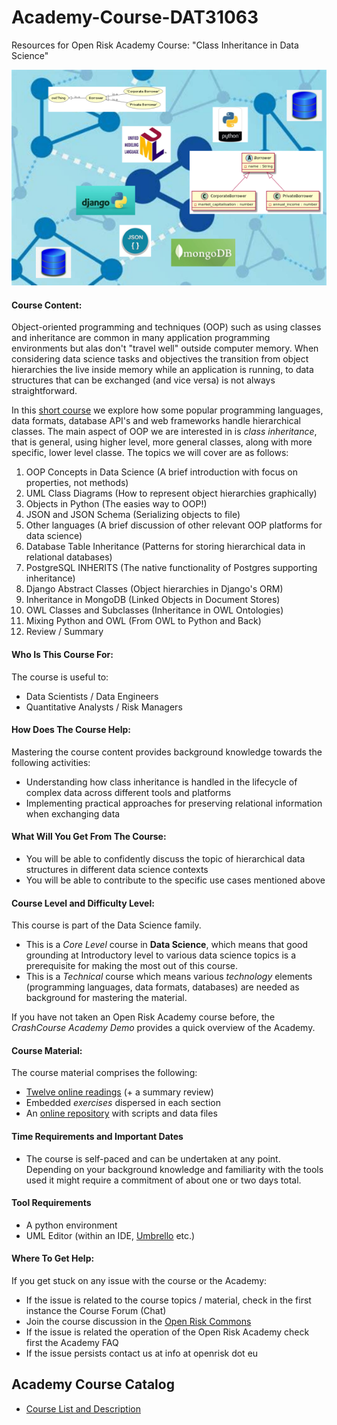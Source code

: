 # Academy-Course-DAT31063
Resources for Open Risk Academy Course: "Class Inheritance in Data Science"

![Data Landscape](./data-landscape.png)

#### Course Content:

Object-oriented programming and techniques (OOP) such as using classes and inheritance are common in many application programming environments but alas don't "travel well" outside computer memory. When considering data science tasks and objectives the transition from object hierarchies the live inside memory while an application is running, to data structures that can be exchanged (and vice versa) is not always straightforward. 

In this [short course](https://www.openriskacademy.com/mod/book/view.php?id=720) we explore how some popular programming languages, data formats, database API's and web frameworks handle hierarchical classes. The main aspect of OOP we are interested in is _class inheritance_, that is general, using higher level, more general classes, along with more specific, lower level classe. The topics we will cover are as follows:

1. OOP Concepts in Data Science (A brief introduction with focus on properties, not methods)
2. UML Class Diagrams (How to represent object hierarchies graphically)
3. Objects in Python (The easies way to OOP!)
4. JSON and JSON Schema  (Serializing objects to file)
5. Other languages  (A brief discussion of other relevant OOP platforms for data science)
6. Database Table Inheritance (Patterns for storing hierarchical data in relational databases) 
7. PostgreSQL INHERITS (The native functionality of Postgres supporting inheritance)
8. Django Abstract Classes  (Object hierarchies in Django's ORM)
9. Inheritance in MongoDB  (Linked Objects in Document Stores)
10. OWL Classes and Subclasses (Inheritance in OWL Ontologies)
11. Mixing Python and OWL (From OWL to Python and Back)
12. Review / Summary


#### Who Is This Course For:

The course is useful to:
- Data Scientists / Data Engineers
- Quantitative Analysts / Risk Managers 

#### How Does The Course Help:

Mastering the course content provides background knowledge towards the following activities:

- Understanding how class inheritance is handled in the lifecycle of complex data across different tools and platforms
- Implementing practical approaches for preserving relational information when exchanging data

#### What Will You Get From The Course:

- You will be able to confidently discuss the topic of hierarchical data structures in different data science contexts
- You will be able to contribute to the specific use cases mentioned above

#### Course Level and Difficulty Level:

This course is part of the Data Science family.

- This is a *Core Level* course in **Data Science**, which means that good grounding at Introductory level to various data science topics is a prerequisite for making the most out of this course.
- This is a *Technical* course which means various *technology* elements (programming languages, data formats, databases) are needed as background for mastering the material.

If you have not taken an Open Risk Academy course before, the _CrashCourse Academy Demo_ provides a quick overview of the Academy.

#### Course Material:

The course material comprises the following:

- [Twelve online readings](https://www.openriskacademy.com/mod/book/view.php?id=720) (+ a summary review)
- Embedded _exercises_ dispersed in each section
- An [online repository](https://github.com/open-risk/Academy-Course-DAT31063) with scripts and data files

#### Time Requirements and Important Dates

- The course is self-paced and can be undertaken at any point. Depending on your background knowledge and familiarity with the tools used it might require a commitment of about one or two days total.

#### Tool Requirements
* A python environment
* UML Editor (within an IDE, [Umbrello](https://umbrello.kde.org/) etc.)


#### Where To Get Help:

If you get stuck on any issue with the course or the Academy:

- If the issue is related to the course topics / material, check in the first instance the Course Forum (Chat)
- Join the course discussion in the [Open Risk Commons](https://www.openriskcommons.org/t/class-inheritance-in-data-science/61)
- If the issue is related the operation of the Open Risk Academy check first the Academy FAQ
- If the issue persists contact us at info at openrisk dot eu

## Academy Course Catalog

* [Course List and Description](https://www.openriskmanagement.com/academy-courses/)
